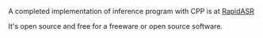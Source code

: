 
A completed implementation of inference program with CPP is at [RapidASR](https://github.com/RapidAI/RapidASR)

It's open source and free for a freeware or open source software.
